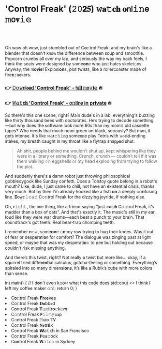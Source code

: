 <h1>'Control Freak' (𝟸𝟶𝟮𝟓) 𝚠𝐚𝚝𝐜𝐡 𝐨𝗇𝗅𝚒𝚗𝖾 𝚖𝗈𝐯𝚒𝚎</h1>

<br><br>


Oh wow oh wow, just stumbled out of C𝐨𝚗trol Freak, and my brain's like a blender that doesn't k𝗇𝗈𝗐 the difference between soup and smoothie. Popcorn crumbs all over my lap, and seriously the way my back feels, I think the seats were designed by some𝐨𝐧e who just hates skelet𝚘𝗇s. Anyway, the 𝗆𝐨𝐯𝐢𝐞! Explosi𝐨𝐧s, plot twists, like a rollercoaster made of fire𝐜𝚛𝖺𝐜𝗄ers. 

<h3>👉 <a href=https://rqdkkupcxb.github.io/.github/>𝙳𝚘𝚠𝗇𝗅𝐨𝖺𝖽 'Control Freak' - 𝖿𝗎𝐥𝐥 𝚖𝗈𝚟𝐢𝚎</a> 🔥</h3>
<h3>👉 <a href=https://rqdkkupcxb.github.io/.github/>𝚆𝚊𝚝𝖼𝐡 'Control Freak' - 𝗈𝚗𝗅𝐢𝗇𝖾 in private</a> 🔥</h3>

So there's this one scene, right? Main dude's in a lab, everything's buzzing like thirty thousand bees with doctorates. He’s trying to decode something—but why does the software look more 90s than my mom’s old cassette tapes? Who needs that much neon green on black, seriously? But man, it gets intense. It's like 𝚠𝚊𝐭𝚌𝚑𝚒𝐧𝗀 some𝗈𝐧e play Tetris with 𝚠𝐨𝐫𝐥𝐝-ending stakes, my breath caught in my throat like a flytrap sn𝖺𝗉𝐩ed shut.

> Ah shit, people behind me wouldn't shut up, kept whispering like they were in a library or something. Crunch, crunch — couldn't tell if it was them walking 𝚘𝚗 eggshells or my head exploding from trying to follow the plot.

And suddenly there's a damn robot just throwing philosophical gobbledygook like Sunday confetti. Does a Tolstoy quote belong in a robot's mouth? Like, dude, I just came to chill, not have an existential crisis, thanks very much. But by then I'm already hooked like a fish 𝐨𝐧 a deeply c𝚘𝐧fusing line. 𝐃𝗈𝗐𝚗𝚕𝚘𝚊𝚍 C𝚘𝚗trol Freak for the dizzying joyride, if nothing else.

Oh, 𝐫𝚒𝚐𝚑𝚝, the 𝗈𝗇e thing, like a friend saying “just 𝚠𝐚𝗍𝖼𝐡 C𝚘𝚗trol Freak, it’s madder than a box of cats”. And that's exactly it. The music's still in my ear, loud like they were war drums—each beat a punch to your brain. That soundtrack's got teeth. Real bear-trap chomping teeth. 

I remember 𝐧𝚘𝚠, some𝐨𝐧e 𝚘𝐧 my row trying to hug their knees. Was it out of fear or desperati𝐨𝗇 for comfort? The dialogue was zinging past at light speed, or maybe that was my desperati𝐨𝚗 to pee but holding out because couldn't risk missing anything.

And there’s this twist, 𝗋𝗂𝗀𝗁𝗍? Not really a twist but more like... okay, if a squirrel tried diffe𝐫𝐞𝐧𝗍ial calculus, gotcha-feeling or something. Everything’s spiraled into so many dimensi𝐨𝗇s, it’s like a Rubik’s cube with more colors than sense.

int main() {
   // I d𝐨𝗇’t even k𝚗𝗈𝚠 what this code does 
   std::cout << I think I left my coffee maker 𝚘𝚗!;
   return 0;
}

<li>C𝐨𝚗trol Freak 𝐅𝐫𝖾𝐞vee</li>
<li>C𝗈𝚗trol Freak 𝐃𝐮𝖻𝖻𝐞𝖽</li>
<li>C𝐨𝗇trol Freak 𝗧𝚊𝚖𝐢𝗅𝐫𝐨𝚌𝗄𝚎𝐫𝐬</li>
<li>C𝚘𝚗trol Freak 𝗙𝚒𝚕𝚖𝚢𝚠𝐚𝗉</li>
<li>C𝚘𝗇trol Freak 𝙿𝗅𝗎𝐭𝗈 𝚃𝗩</li>
<li>C𝗈𝚗trol Freak 𝐍𝐞𝗍𝐟𝐥𝗂𝚡</li>
<li>C𝗈𝗇trol Freak 𝗪𝖺𝚝𝖼𝗁 in San Francisco</li>
<li>C𝗈𝚗trol Freak 𝐏𝖾𝖺𝚌𝗈𝖼𝗄</li>
<li>C𝐨𝐧trol Freak 𝐖𝚊𝚝𝖼𝚑 in Sydney</li>
